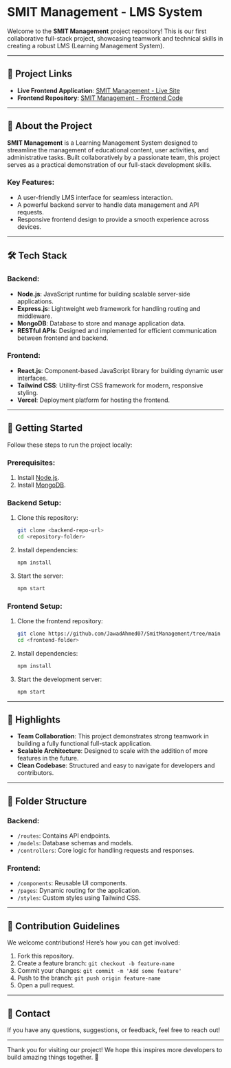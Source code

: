 # SMIT Management - LMS System

Welcome to the **SMIT Management** project repository! This is our first collaborative full-stack project, showcasing teamwork and technical skills in creating a robust LMS (Learning Management System).

---

## 🔗 Project Links

- **Live Frontend Application**: [SMIT Management - Live Site](https://smit-management.vercel.app/)
- **Frontend Repository**: [SMIT Management - Frontend Code](https://github.com/JawadAhmed07/SmitManagement/tree/main)

---

## 📜 About the Project

**SMIT Management** is a Learning Management System designed to streamline the management of educational content, user activities, and administrative tasks. Built collaboratively by a passionate team, this project serves as a practical demonstration of our full-stack development skills.

### Key Features:
- A user-friendly LMS interface for seamless interaction.
- A powerful backend server to handle data management and API requests.
- Responsive frontend design to provide a smooth experience across devices.

---

## 🛠️ Tech Stack

### Backend:
- **Node.js**: JavaScript runtime for building scalable server-side applications.
- **Express.js**: Lightweight web framework for handling routing and middleware.
- **MongoDB**: Database to store and manage application data.
- **RESTful APIs**: Designed and implemented for efficient communication between frontend and backend.

### Frontend:
- **React.js**: Component-based JavaScript library for building dynamic user interfaces.
- **Tailwind CSS**: Utility-first CSS framework for modern, responsive styling.
- **Vercel**: Deployment platform for hosting the frontend.

---

## 🚀 Getting Started

Follow these steps to run the project locally:

### Prerequisites:
1. Install [Node.js](https://nodejs.org/).
2. Install [MongoDB](https://www.mongodb.com/).

### Backend Setup:
1. Clone this repository:
   ```bash
   git clone <backend-repo-url>
   cd <repository-folder>
   ```
2. Install dependencies:
   ```bash
   npm install
   ```
3. Start the server:
   ```bash
   npm start
   ```

### Frontend Setup:
1. Clone the frontend repository:
   ```bash
   git clone https://github.com/JawadAhmed07/SmitManagement/tree/main
   cd <frontend-folder>
   ```
2. Install dependencies:
   ```bash
   npm install
   ```
3. Start the development server:
   ```bash
   npm start
   ```

---

## 🌟 Highlights

- **Team Collaboration**: This project demonstrates strong teamwork in building a fully functional full-stack application.
- **Scalable Architecture**: Designed to scale with the addition of more features in the future.
- **Clean Codebase**: Structured and easy to navigate for developers and contributors.

---

## 📂 Folder Structure

### Backend:
- `/routes`: Contains API endpoints.
- `/models`: Database schemas and models.
- `/controllers`: Core logic for handling requests and responses.

### Frontend:
- `/components`: Reusable UI components.
- `/pages`: Dynamic routing for the application.
- `/styles`: Custom styles using Tailwind CSS.

---

## 🤝 Contribution Guidelines

We welcome contributions! Here’s how you can get involved:
1. Fork this repository.
2. Create a feature branch: `git checkout -b feature-name`
3. Commit your changes: `git commit -m 'Add some feature'`
4. Push to the branch: `git push origin feature-name`
5. Open a pull request.

---

## 📧 Contact

If you have any questions, suggestions, or feedback, feel free to reach out!

---

Thank you for visiting our project! We hope this inspires more developers to build amazing things together. 🚀

